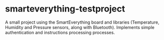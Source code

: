 # smarteverything-testproject
A small project using the SmartEverything board and libraries (Temperature, Humidity and Pressure sensors, along with Bluetooth). Implements simple authentication and instructions processing processes.

